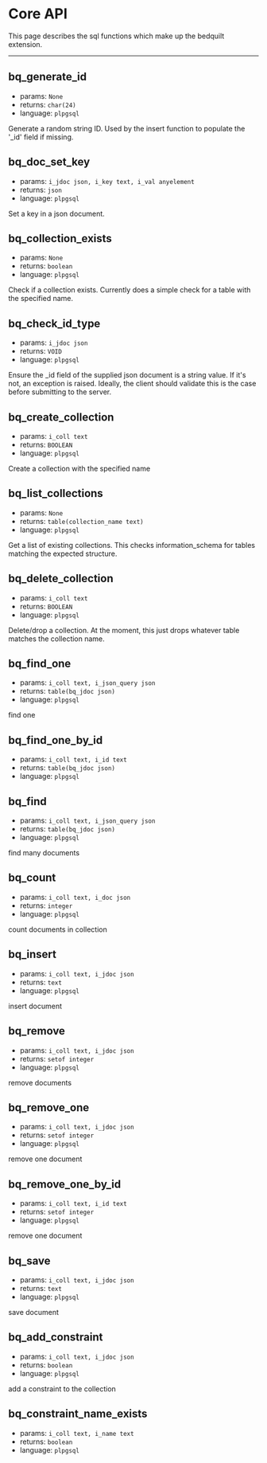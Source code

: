 # Core API

This page describes the sql functions which make up the bedquilt extension.


---- ---- ---- ----




## bq\_generate\_id 

- params: `None`
- returns: `char(24)`
- language: `plpgsql`

Generate a random string ID.
Used by the insert function to populate the '_id' field if missing.





## bq\_doc\_set\_key

- params: `i_jdoc json, i_key text, i_val anyelement`
- returns: `json`
- language: `plpgsql`

Set a key in a json document.





## bq\_collection\_exists 

- params: `None`
- returns: `boolean`
- language: `plpgsql`

Check if a collection exists.
Currently does a simple check for a table with the specified name.





## bq\_check\_id\_type

- params: `i_jdoc json`
- returns: `VOID`
- language: `plpgsql`

Ensure the _id field of the supplied json document is a string value.
If it's not, an exception is raised. Ideally, the client should validate
this is the case before submitting to the server.





## bq\_create\_collection

- params: `i_coll text`
- returns: `BOOLEAN`
- language: `plpgsql`

Create a collection with the specified name





## bq\_list\_collections

- params: `None`
- returns: `table(collection_name text)`
- language: `plpgsql`

Get a list of existing collections.
This checks information_schema for tables matching the expected structure.





## bq\_delete\_collection

- params: `i_coll text`
- returns: `BOOLEAN`
- language: `plpgsql`

Delete/drop a collection.
At the moment, this just drops whatever table matches the collection name.





## bq\_find\_one

- params: `i_coll text, i_json_query json`
- returns: `table(bq_jdoc json)`
- language: `plpgsql`

find one





## bq\_find\_one\_by\_id

- params: `i_coll text, i_id text`
- returns: `table(bq_jdoc json)`
- language: `plpgsql`






## bq\_find

- params: `i_coll text, i_json_query json`
- returns: `table(bq_jdoc json)`
- language: `plpgsql`

find many documents





## bq\_count

- params: `i_coll text, i_doc json`
- returns: `integer`
- language: `plpgsql`

count documents in collection





## bq\_insert

- params: `i_coll text, i_jdoc json`
- returns: `text`
- language: `plpgsql`

insert document





## bq\_remove

- params: `i_coll text, i_jdoc json`
- returns: `setof integer`
- language: `plpgsql`

remove documents





## bq\_remove\_one

- params: `i_coll text, i_jdoc json`
- returns: `setof integer`
- language: `plpgsql`

remove one document





## bq\_remove\_one\_by\_id

- params: `i_coll text, i_id text`
- returns: `setof integer`
- language: `plpgsql`

remove one document





## bq\_save

- params: `i_coll text, i_jdoc json`
- returns: `text`
- language: `plpgsql`

save document





## bq\_add\_constraint

- params: `i_coll text, i_jdoc json`
- returns: `boolean`
- language: `plpgsql`

add a constraint to the collection





## bq\_constraint\_name\_exists

- params: `i_coll text, i_name text`
- returns: `boolean`
- language: `plpgsql`




